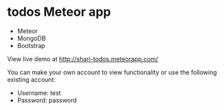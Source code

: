 # todos Meteor app

- Meteor
- MongoDB
- Bootstrap

View live demo at http://shari-todos.meteorapp.com/

You can make your own account to view functionality or use the following existing account:
<ul>
<li>Username: test</li>
<li>Password: password</li>
</ul>
